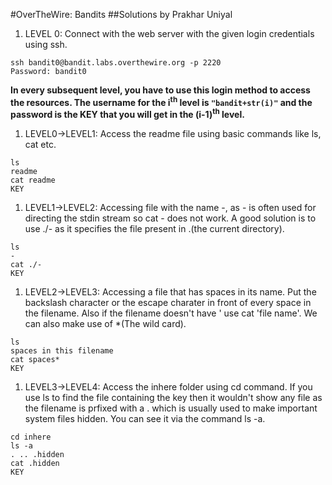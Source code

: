 #OverTheWire: Bandits
##Solutions by Prakhar Uniyal

1. LEVEL 0: Connect with the web server with the given login credentials using ssh.

```
ssh bandit0@bandit.labs.overthewire.org -p 2220
Password: bandit0
```

**In every subsequent level, you have to use this login method to access the resources. The username for the i<sup>th</sup> level is `"bandit+str(i)"` and the password is the KEY that you will get in the (i-1)<sup>th</sup> level.**

1. LEVEL0->LEVEL1: Access the readme file using basic commands like ls, cat etc.

```
ls
readme
cat readme
KEY
```

1. LEVEL1->LEVEL2: Accessing file with the name -, as - is often used for directing the stdin stream so cat - does not work. A good solution is to use ./- as it specifies the file present in .(the current directory).

```
ls
-
cat ./-
KEY
```

1. LEVEL2->LEVEL3: Accessing a file that has spaces in its name. Put the backslash character or the escape charater in front of every space in the filename. Also if the filename doesn't have ' use cat 'file name'. We can also make use of *(The wild card).

```
ls
spaces in this filename
cat spaces*
KEY
```

1. LEVEL3->LEVEL4: Access the inhere folder using cd command. If you use ls to find the file containing the key then it wouldn't show any file as the filename is prfixed with a . which is usually used to make important system files hidden. You can see it via the command ls -a.

```
cd inhere
ls -a
. .. .hidden
cat .hidden
KEY
```